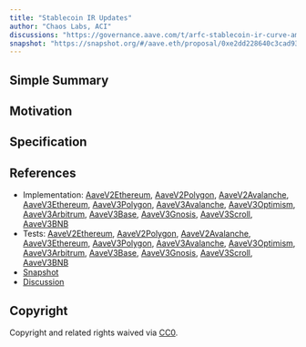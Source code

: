 ```yaml
---
title: "Stablecoin IR Updates"
author: "Chaos Labs, ACI"
discussions: "https://governance.aave.com/t/arfc-stablecoin-ir-curve-amendment-on-aave-v2-and-v3/16864"
snapshot: "https://snapshot.org/#/aave.eth/proposal/0xe2dd228640c3cad93f5418c40c4b5743b3c6c85aa0aae9eee53cbdbca2ed5c2d"
---
```


## Simple Summary

## Motivation

## Specification

## References

- Implementation: [AaveV2Ethereum](https://github.com/bgd-labs/aave-proposals-v3/blob/main/src/20240322_Multi_StablecoinIRUpdates/AaveV2Ethereum_StablecoinIRUpdates_20240322.sol), [AaveV2Polygon](https://github.com/bgd-labs/aave-proposals-v3/blob/main/src/20240322_Multi_StablecoinIRUpdates/AaveV2Polygon_StablecoinIRUpdates_20240322.sol), [AaveV2Avalanche](https://github.com/bgd-labs/aave-proposals-v3/blob/main/src/20240322_Multi_StablecoinIRUpdates/AaveV2Avalanche_StablecoinIRUpdates_20240322.sol), [AaveV3Ethereum](https://github.com/bgd-labs/aave-proposals-v3/blob/main/src/20240322_Multi_StablecoinIRUpdates/AaveV3Ethereum_StablecoinIRUpdates_20240322.sol), [AaveV3Polygon](https://github.com/bgd-labs/aave-proposals-v3/blob/main/src/20240322_Multi_StablecoinIRUpdates/AaveV3Polygon_StablecoinIRUpdates_20240322.sol), [AaveV3Avalanche](https://github.com/bgd-labs/aave-proposals-v3/blob/main/src/20240322_Multi_StablecoinIRUpdates/AaveV3Avalanche_StablecoinIRUpdates_20240322.sol), [AaveV3Optimism](https://github.com/bgd-labs/aave-proposals-v3/blob/main/src/20240322_Multi_StablecoinIRUpdates/AaveV3Optimism_StablecoinIRUpdates_20240322.sol), [AaveV3Arbitrum](https://github.com/bgd-labs/aave-proposals-v3/blob/main/src/20240322_Multi_StablecoinIRUpdates/AaveV3Arbitrum_StablecoinIRUpdates_20240322.sol), [AaveV3Base](https://github.com/bgd-labs/aave-proposals-v3/blob/main/src/20240322_Multi_StablecoinIRUpdates/AaveV3Base_StablecoinIRUpdates_20240322.sol), [AaveV3Gnosis](https://github.com/bgd-labs/aave-proposals-v3/blob/main/src/20240322_Multi_StablecoinIRUpdates/AaveV3Gnosis_StablecoinIRUpdates_20240322.sol), [AaveV3Scroll](https://github.com/bgd-labs/aave-proposals-v3/blob/main/src/20240322_Multi_StablecoinIRUpdates/AaveV3Scroll_StablecoinIRUpdates_20240322.sol), [AaveV3BNB](https://github.com/bgd-labs/aave-proposals-v3/blob/main/src/20240322_Multi_StablecoinIRUpdates/AaveV3BNB_StablecoinIRUpdates_20240322.sol)
- Tests: [AaveV2Ethereum](https://github.com/bgd-labs/aave-proposals-v3/blob/main/src/20240322_Multi_StablecoinIRUpdates/AaveV2Ethereum_StablecoinIRUpdates_20240322.t.sol), [AaveV2Polygon](https://github.com/bgd-labs/aave-proposals-v3/blob/main/src/20240322_Multi_StablecoinIRUpdates/AaveV2Polygon_StablecoinIRUpdates_20240322.t.sol), [AaveV2Avalanche](https://github.com/bgd-labs/aave-proposals-v3/blob/main/src/20240322_Multi_StablecoinIRUpdates/AaveV2Avalanche_StablecoinIRUpdates_20240322.t.sol), [AaveV3Ethereum](https://github.com/bgd-labs/aave-proposals-v3/blob/main/src/20240322_Multi_StablecoinIRUpdates/AaveV3Ethereum_StablecoinIRUpdates_20240322.t.sol), [AaveV3Polygon](https://github.com/bgd-labs/aave-proposals-v3/blob/main/src/20240322_Multi_StablecoinIRUpdates/AaveV3Polygon_StablecoinIRUpdates_20240322.t.sol), [AaveV3Avalanche](https://github.com/bgd-labs/aave-proposals-v3/blob/main/src/20240322_Multi_StablecoinIRUpdates/AaveV3Avalanche_StablecoinIRUpdates_20240322.t.sol), [AaveV3Optimism](https://github.com/bgd-labs/aave-proposals-v3/blob/main/src/20240322_Multi_StablecoinIRUpdates/AaveV3Optimism_StablecoinIRUpdates_20240322.t.sol), [AaveV3Arbitrum](https://github.com/bgd-labs/aave-proposals-v3/blob/main/src/20240322_Multi_StablecoinIRUpdates/AaveV3Arbitrum_StablecoinIRUpdates_20240322.t.sol), [AaveV3Base](https://github.com/bgd-labs/aave-proposals-v3/blob/main/src/20240322_Multi_StablecoinIRUpdates/AaveV3Base_StablecoinIRUpdates_20240322.t.sol), [AaveV3Gnosis](https://github.com/bgd-labs/aave-proposals-v3/blob/main/src/20240322_Multi_StablecoinIRUpdates/AaveV3Gnosis_StablecoinIRUpdates_20240322.t.sol), [AaveV3Scroll](https://github.com/bgd-labs/aave-proposals-v3/blob/main/src/20240322_Multi_StablecoinIRUpdates/AaveV3Scroll_StablecoinIRUpdates_20240322.t.sol), [AaveV3BNB](https://github.com/bgd-labs/aave-proposals-v3/blob/main/src/20240322_Multi_StablecoinIRUpdates/AaveV3BNB_StablecoinIRUpdates_20240322.t.sol)
- [Snapshot](https://snapshot.org/#/aave.eth/proposal/0xe2dd228640c3cad93f5418c40c4b5743b3c6c85aa0aae9eee53cbdbca2ed5c2d)
- [Discussion](https://governance.aave.com/t/arfc-stablecoin-ir-curve-amendment-on-aave-v2-and-v3/16864)

## Copyright

Copyright and related rights waived via [CC0](https://creativecommons.org/publicdomain/zero/1.0/).
